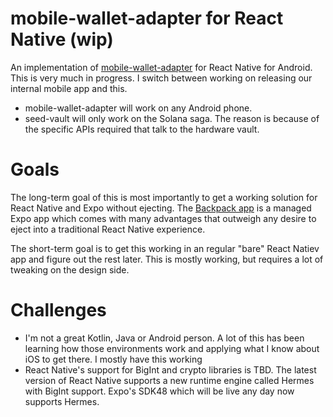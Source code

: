 # mobile-wallet-adapter for React Native (wip)

An implementation of [mobile-wallet-adapter](https://github.com/solana-mobile/mobile-wallet-adapter) for React Native for Android. This is very much in progress. I switch between working on releasing our internal mobile app and this.

- mobile-wallet-adapter will work on any Android phone.
- seed-vault will only work on the Solana saga. The reason is because of the specific APIs required that talk to the hardware vault.

# Goals

The long-term goal of this is most importantly to get a working solution for React Native and Expo without ejecting. The [Backpack app](https://github.com/coral-xyz/backpack/tree/master/packages/app-mobile) is a managed Expo app which comes with many advantages that outweigh any desire to eject into a traditional React Native experience.

The short-term goal is to get this working in an regular "bare" React Natiev app and figure out the rest later. This is mostly working, but requires a lot of tweaking on the design side.

# Challenges

- I'm not a great Kotlin, Java or Android person. A lot of this has been learning how those environments work and applying what I know about iOS to get there. I mostly have this working
- React Native's support for BigInt and crypto libraries is TBD. The latest version of React Native supports a new runtime engine called Hermes with BigInt support. Expo's SDK48 which will be live any day now supports Hermes.
